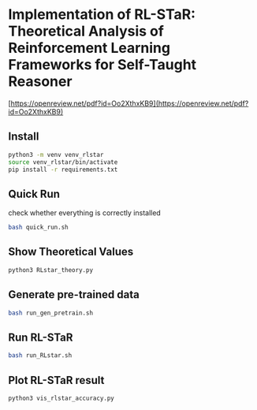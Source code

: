 # Implementation of RL-STaR: Theoretical Analysis of Reinforcement Learning Frameworks for Self-Taught Reasoner

[https://openreview.net/pdf?id=Oo2XthxKB9](https://openreview.net/pdf?id=Oo2XthxKB9)

## Install

```sh
python3 -m venv venv_rlstar
source venv_rlstar/bin/activate 
pip install -r requirements.txt 
```

## Quick Run
check whether everything is correctly installed

```sh
bash quick_run.sh
```

## Show Theoretical Values
```sh
python3 RLstar_theory.py
```

## Generate pre-trained data
```sh
bash run_gen_pretrain.sh 
```

## Run RL-STaR
```sh
bash run_RLstar.sh 
```

## Plot RL-STaR result

```sh
python3 vis_rlstar_accuracy.py 
````

